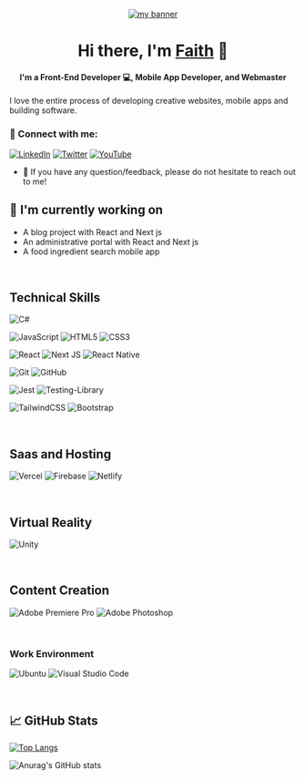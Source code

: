 <p align="center">
  <a href="https://fsappoh-portfolio-website.vercel.app/" target="_blank" rel="noreferrer"><img src="https://user-images.githubusercontent.com/57360944/211044885-0233cb92-9e9d-477f-8cc2-58ef4f7873cd.png" alt="my banner"></a>
</p>

<h1 align="center">
Hi there, I'm <a href="https://fsappoh-portfolio-website.vercel.app/" target="_blank" rel="noreferrer">Faith</a> 👋
</h1>

<h4 align="center">
I'm a Front-End Developer 💻, Mobile App Developer, and Webmaster
</h4>

I love the entire process of developing creative websites, mobile apps and building software.

### 🤝 Connect with me:

<a href="https://www.linkedin.com/in/faithappoh/" target="_blank" rel="noreferrer">![LinkedIn](https://img.shields.io/badge/linkedin-%230077B5.svg?style=for-the-badge&logo=linkedin&logoColor=white)</a>
<a href="https://twitter.com/faithappoh" target="_blank" rel="noreferrer">![Twitter](https://img.shields.io/badge/Twitter-%231DA1F2.svg?style=for-the-badge&logo=Twitter&logoColor=white)</a>
<a href="https://www.youtube.com/channel/UCHrXQJsGrqELQjyRPB6O7ng" target="_blank" rel="noreferrer">![YouTube](https://img.shields.io/badge/YouTube-%23FF0000.svg?style=for-the-badge&logo=YouTube&logoColor=white)</a>
</br>

- 💬 If you have any question/feedback, please do not hesitate to reach out to me!

## 🔭 I'm currently working on

- A blog project with React and Next js
- An administrative portal with React and Next js
- A food ingredient search mobile app

</br>

## Technical Skills

![C#](https://img.shields.io/badge/c%23-%23239120.svg?style=for-the-badge&logo=c-sharp&logoColor=white)

![JavaScript](https://img.shields.io/badge/javascript-%23323330.svg?style=for-the-badge&logo=javascript&logoColor=%23F7DF1E)
![HTML5](https://img.shields.io/badge/html5-%23E34F26.svg?style=for-the-badge&logo=html5&logoColor=white)
![CSS3](https://img.shields.io/badge/css3-%231572B6.svg?style=for-the-badge&logo=css3&logoColor=white)

![React](https://img.shields.io/badge/react-%2320232a.svg?style=for-the-badge&logo=react&logoColor=%2361DAFB)
![Next JS](https://img.shields.io/badge/Next-black?style=for-the-badge&logo=next.js&logoColor=white)
![React Native](https://img.shields.io/badge/react_native-%2320232a.svg?style=for-the-badge&logo=react&logoColor=%2361DAFB)

![Git](https://img.shields.io/badge/git-%23F05033.svg?style=for-the-badge&logo=git&logoColor=white)
![GitHub](https://img.shields.io/badge/github-%23121011.svg?style=for-the-badge&logo=github&logoColor=white)

![Jest](https://img.shields.io/badge/-jest-%23C21325?style=for-the-badge&logo=jest&logoColor=white)
![Testing-Library](https://img.shields.io/badge/-TestingLibrary-%23E33332?style=for-the-badge&logo=testing-library&logoColor=white)

![TailwindCSS](https://img.shields.io/badge/tailwindcss-%2338B2AC.svg?style=for-the-badge&logo=tailwind-css&logoColor=white)
![Bootstrap](https://img.shields.io/badge/bootstrap-%23563D7C.svg?style=for-the-badge&logo=bootstrap&logoColor=white)

</br>

## Saas and Hosting

![Vercel](https://img.shields.io/badge/vercel-%23000000.svg?style=for-the-badge&logo=vercel&logoColor=white)
![Firebase](https://img.shields.io/badge/Firebase-039BE5?style=for-the-badge&logo=Firebase&logoColor=white)
![Netlify](https://img.shields.io/badge/netlify-%23000000.svg?style=for-the-badge&logo=netlify&logoColor=#00C7B7)

</br>

## Virtual Reality

![Unity](https://img.shields.io/badge/unity-%23000000.svg?style=for-the-badge&logo=unity&logoColor=white)

</br>

## Content Creation

![Adobe Premiere Pro](https://img.shields.io/badge/Adobe%20Premiere%20Pro-9999FF.svg?style=for-the-badge&logo=Adobe%20Premiere%20Pro&logoColor=white)
![Adobe Photoshop](https://img.shields.io/badge/adobe%20photoshop-%2331A8FF.svg?style=for-the-badge&logo=adobe%20photoshop&logoColor=white)

</br>

### Work Environment

![Ubuntu](https://img.shields.io/badge/Ubuntu-E95420?style=for-the-badge&logo=ubuntu&logoColor=white)
![Visual Studio Code](https://img.shields.io/badge/Visual%20Studio%20Code-0078d7.svg?style=for-the-badge&logo=visual-studio-code&logoColor=white)

</br>

<!-- ## 📝 Latest Blog Posts

- [How to Create a Beautiful README for Your GitHub Profile](https://yushi95.medium.com/how-to-create-a-beautiful-readme-for-your-github-profile-36957caa711c)

</br> -->

## 📈 GitHub Stats

[![Top Langs](https://github-readme-stats.vercel.app/api/top-langs/?username=appohfaiths&layout=compact)](https://github.com/appohfaiths)

![Anurag's GitHub stats](https://github-readme-stats.vercel.app/api?username=appohfaiths&show_icons=true&theme=tokyonight)

<!--
**appohfaiths/appohfaiths** is a ✨ _special_ ✨ repository because its `README.md` (this file) appears on your GitHub profile.

Here are some ideas to get you started:

- 🔭 I’m currently working on ...
- 🌱 I’m currently learning ...
- 👯 I’m looking to collaborate on ...
- 🤔 I’m looking for help with ...
- 💬 Ask me about ...
- 📫 How to reach me: ...
- 😄 Pronouns: ...
- ⚡ Fun fact: ...
-->
